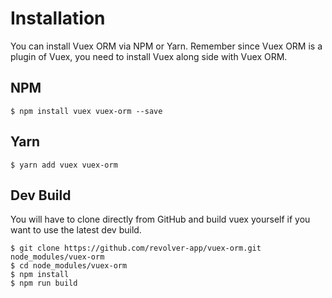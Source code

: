 # Installation

You can install Vuex ORM via NPM or Yarn. Remember since Vuex ORM is a plugin of Vuex, you need to install Vuex along side with Vuex ORM.

## NPM

```console
$ npm install vuex vuex-orm --save
```

## Yarn

```console
$ yarn add vuex vuex-orm
```

## Dev Build

You will have to clone directly from GitHub and build vuex yourself if you want to use the latest dev build.

```console
$ git clone https://github.com/revolver-app/vuex-orm.git node_modules/vuex-orm
$ cd node_modules/vuex-orm
$ npm install
$ npm run build
```
